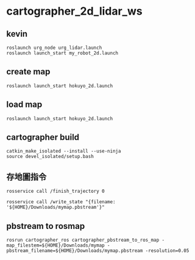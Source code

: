 # cartographer_2d_lidar_ws


## kevin
    roslaunch urg_node urg_lidar.launch
    roslaunch launch_start my_robot_2d.launch

## create map
    roslaunch launch_start hokuyo_2d.launch

## load map
    roslaunch launch_start hokuyo_2d.launch
## cartographer build
    catkin_make_isolated --install --use-ninja
    source devel_isolated/setup.bash
## 存地圖指令
    rosservice call /finish_trajectory 0

    rosservice call /write_state "{filename: '${HOME}/Downloads/mymap.pbstream'}"

## pbstream to rosmap
    rosrun cartographer_ros cartographer_pbstream_to_ros_map -map_filestem=${HOME}/Downloads/mymap -pbstream_filename=${HOME}/Downloads/mymap.pbstream -resolution=0.05
